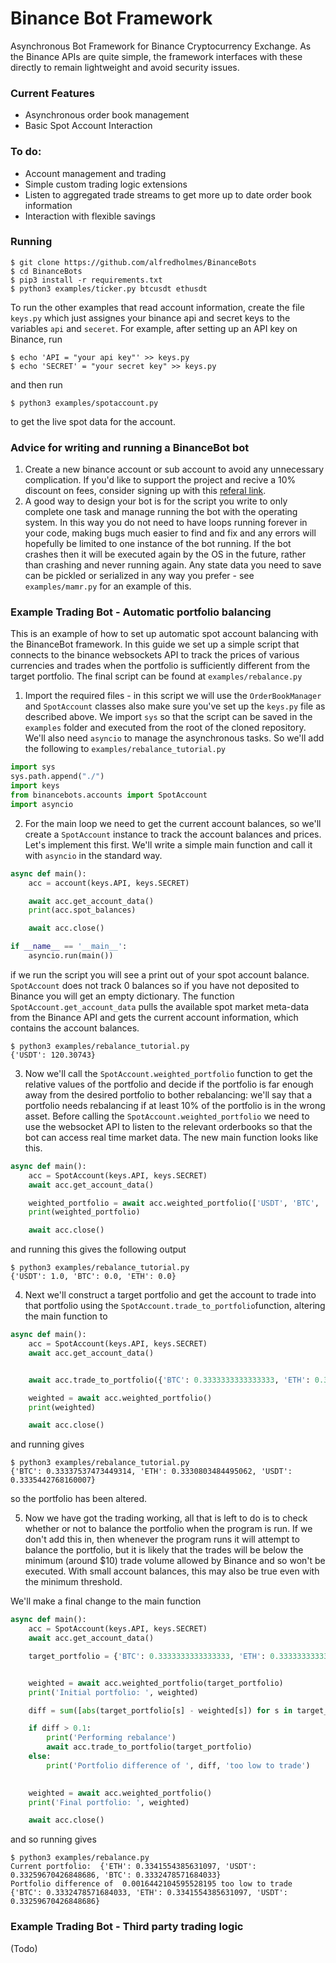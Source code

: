 # Binance Bot Framework
Asynchronous Bot Framework for Binance Cryptocurrency Exchange. As the Binance APIs are quite simple, the framework interfaces with these directly to remain lightweight and avoid security issues.


### Current Features
- Asynchronous order book management
- Basic Spot Account Interaction


### To do:
- Account management and trading
- Simple custom trading logic extensions
- Listen to aggregated trade streams to get more up to date order book information
- Interaction with flexible savings 

### Running
	$ git clone https://github.com/alfredholmes/BinanceBots
	$ cd BinanceBots
	$ pip3 install -r requirements.txt
	$ python3 examples/ticker.py btcusdt ethusdt

To run the other examples that read account information, create the file `keys.py` which just assignes your binance api and secret keys to the variables `api` and `seceret`. For example, after setting up an API key on Binance, run

	$ echo 'API = "your api key"' >> keys.py
	$ echo 'SECRET' = "your secret key" >> keys.py

and then run

	$ python3 examples/spotaccount.py

to get the live spot data for the account.

### Advice for writing and running a BinanceBot bot

1. Create a new binance account or sub account to avoid any unnecessary complication. If you'd like to support the project and recive a 10% discount on fees, consider signing up with this [referal link](https://www.binance.com/en/register?ref=DJK8PVAG).
2. A good way to design your bot is for the script you write to only complete one task and manage running the bot with the operating system. In this way you do not need to have loops running forever in your code, making bugs much easier to find and fix and any errors will hopefully be limited to one instance of the bot running. If the bot crashes then it will be executed again by the OS in the future, rather than crashing and never running again. Any state data you need to save can be pickled or serialized in any way you prefer - see `examples/mamr.py` for an example of this.


### Example Trading Bot - Automatic portfolio balancing
This is an example of how to set up automatic spot account balancing with the BinanceBot framework. In this guide we set up a simple script that connects to the binance websockets API to track the prices of various currencies and trades when the portfolio is sufficiently different from the target portfolio. The final script can be found at `examples/rebalance.py`

1. Import the required files - in this script we will use the `OrderBookManager` and `SpotAccount` classes also make sure you've set up the `keys.py` file as described above. We import `sys` so that the script can be saved in the `examples` folder and executed from the root of the cloned repository. We'll also need `asyncio` to manage the asynchronous tasks. So we'll add the following to `examples/rebalance_tutorial.py`

```python
import sys
sys.path.append("./")
import keys
from binancebots.accounts import SpotAccount
import asyncio
```

2. For the main loop we need to get the current account balances, so we'll create a `SpotAccount` instance to track the account balances and prices. Let's implement this first. We'll write a simple main function and call it with `asyncio` in the standard way.

```python
async def main():
	acc = account(keys.API, keys.SECRET)

	await acc.get_account_data()
	print(acc.spot_balances)

	await acc.close()

if __name__ == '__main__':
	asyncio.run(main())	
```
if we run the script you will see a print out of your spot account balance. `SpotAccount` does not track 0 balances so if you have not deposited to Binance you will get an empty dictionary. The function `SpotAccount.get_account_data` pulls the available spot market meta-data from the Binance API and gets the current account information, which contains the account balances.

	$ python3 examples/rebalance_tutorial.py
	{'USDT': 120.30743}
  
3. Now we'll call the `SpotAccount.weighted_portfolio` function to get the relative values of the portfolio and decide if the portfolio is far enough away from the desired portfolio to bother rebalancing: we'll say that a portfolio needs rebalancing if at least 10% of the portfolio is in the wrong asset. Before calling the `SpotAccount.weighted_portfolio` we need to use the websocket API to listen to the relevant orderbooks so that the bot can access real time market data. The new main function looks like this.

```python
async def main():
	acc = SpotAccount(keys.API, keys.SECRET)
	await acc.get_account_data()

	weighted_portfolio = await acc.weighted_portfolio(['USDT', 'BTC', 'ETH'])
	print(weighted_portfolio)

	await acc.close()
```
and running this gives the following output

	$ python3 examples/rebalance_tutorial.py
	{'USDT': 1.0, 'BTC': 0.0, 'ETH': 0.0}


4. Next we'll construct a target portfolio and get the account to trade into that portfolio using the `SpotAccount.trade_to_portfolio`function, altering the main function to

```python
async def main():
	acc = SpotAccount(keys.API, keys.SECRET)
	await acc.get_account_data()


	await acc.trade_to_portfolio({'BTC': 0.3333333333333333, 'ETH': 0.3333333333333333, 'USDT': 0.3333333333333333})

	weighted = await acc.weighted_portfolio()
	print(weighted)

	await acc.close()
```
and running gives

	$ python3 examples/rebalance_tutorial.py
	{'BTC': 0.33337537473449314, 'ETH': 0.3330803484495062, 'USDT': 0.3335442768160007}
so the portfolio has been altered.

5. Now we have got the trading working, all that is left to do is to check whether or not to balance the portfolio when the program is run. If we don't add this in, then whenever the program runs it will attempt to balance the portfolio, but it is likely that the trades will be below the minimum (around $10) trade volume allowed by Binance and so won't be executed. With small account balances, this may also be true even with the minimum threshold.

We'll make a final change to the main function

```python
async def main():
	acc = SpotAccount(keys.API, keys.SECRET)
	await acc.get_account_data()

	target_portfolio = {'BTC': 0.3333333333333333, 'ETH': 0.3333333333333333, 'USDT': 0.3333333333333333}


	weighted = await acc.weighted_portfolio(target_portfolio)
	print('Initial portfolio: ', weighted)

	diff = sum([abs(target_portfolio[s] - weighted[s]) for s in target_portfolio])

	if diff > 0.1:
		print('Performing rebalance')
		await acc.trade_to_portfolio(target_portfolio)
	else:
		print('Portfolio difference of ', diff, 'too low to trade')
	

	weighted = await acc.weighted_portfolio()
	print('Final portfolio: ', weighted)

	await acc.close()
```
and so running gives

	$ python3 examples/rebalance.py
	Current portfolio:  {'ETH': 0.3341554385631097, 'USDT': 0.33259670426848686, 'BTC': 0.3332478571684033}
	Portfolio difference of  0.0016442104595528195 too low to trade
	{'BTC': 0.3332478571684033, 'ETH': 0.3341554385631097, 'USDT': 0.33259670426848686}



### Example Trading Bot - Third party trading logic
(Todo)

